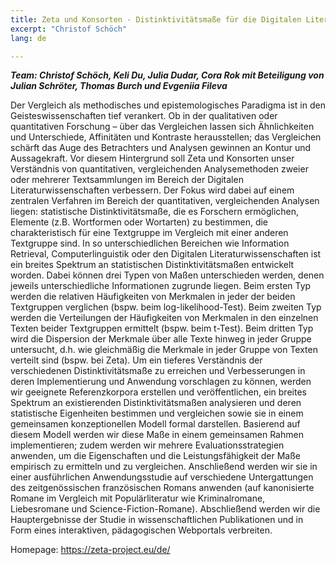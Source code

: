 ```yaml
---
title: Zeta und Konsorten - Distinktivitätsmaße für die Digitalen Literaturwissenschaften
excerpt: "Christof Schöch"
lang: de

---
```


***Team: Christof Schöch, Keli Du, Julia Dudar, Cora Rok mit Beteiligung von Julian Schröter, Thomas Burch und Evgeniia Fileva***

Der Vergleich als methodisches und epistemologisches Paradigma ist in den Geisteswissenschaften tief verankert. Ob in der qualitativen oder quantitativen Forschung – über das Vergleichen lassen sich Ähnlichkeiten und Unterschiede, Affinitäten und Kontraste herausstellen; das Vergleichen schärft das Auge des Betrachters und Analysen gewinnen an Kontur und Aussagekraft. Vor diesem Hintergrund soll Zeta und Konsorten unser Verständnis von quantitativen, vergleichenden Analysemethoden zweier oder mehrerer Textsammlungen im Bereich der Digitalen Literaturwissenschaften verbessern. 
Der Fokus wird dabei auf einem zentralen Verfahren im Bereich der quantitativen, vergleichenden Analysen liegen: statistische Distinktivitätsmaße, die es Forschern ermöglichen, Elemente (z.B. Wortformen oder Wortarten) zu bestimmen, die charakteristisch für eine Textgruppe im Vergleich mit einer anderen Textgruppe sind. In so unterschiedlichen Bereichen wie Information Retrieval, Computerlinguistik oder den Digitalen Literaturwissenschaften ist ein breites Spektrum an statistischen Distinktivitätsmaßen entwickelt worden. Dabei können drei Typen von Maßen unterschieden werden, denen jeweils unterschiedliche Informationen zugrunde liegen. Beim ersten Typ werden die relativen Häufigkeiten von Merkmalen in jeder der beiden Textgruppen verglichen (bspw. beim log-likelihood-Test). Beim zweiten Typ werden die Verteilungen der Häufigkeiten von Merkmalen in den einzelnen Texten beider Textgruppen ermittelt (bspw. beim t-Test). Beim dritten Typ wird die Dispersion der Merkmale über alle Texte hinweg in jeder Gruppe untersucht, d.h. wie gleichmäßig die Merkmale in jeder Gruppe von Texten verteilt sind (bspw. bei Zeta). 
Um ein tieferes Verständnis der verschiedenen Distinktivitätsmaße zu erreichen und Verbesserungen in deren Implementierung und Anwendung vorschlagen zu können, werden wir geeignete Referenzkorpora erstellen und veröffentlichen, ein breites Spektrum an existierenden Distinktivitätsmaßen analysieren und deren statistische Eigenheiten bestimmen und vergleichen sowie sie in einem gemeinsamen konzeptionellen Modell formal darstellen. Basierend auf diesem Modell werden wir diese Maße in einem gemeinsamen Rahmen implementieren; zudem werden wir mehrere Evaluationsstrategien anwenden, um die Eigenschaften und die Leistungsfähigkeit der Maße empirisch zu ermitteln und zu vergleichen. Anschließend werden wir sie in einer ausführlichen Anwendungsstudie auf verschiedene Untergattungen des zeitgenössischen französischen Romans anwenden (auf kanonisierte Romane im Vergleich mit Populärliteratur wie Kriminalromane, Liebesromane und Science-Fiction-Romane). Abschließend werden wir die Hauptergebnisse der Studie in wissenschaftlichen Publikationen und in Form eines interaktiven, pädagogischen Webportals verbreiten.

Homepage: https://zeta-project.eu/de/
